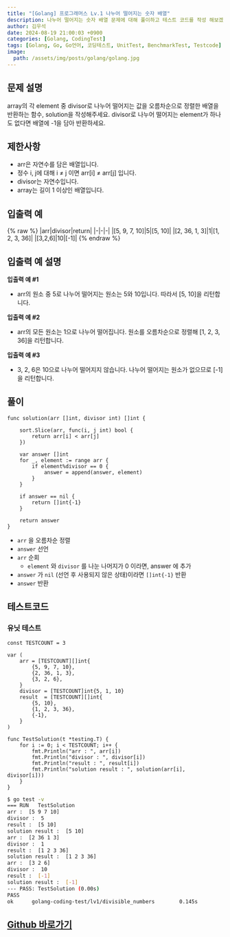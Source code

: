 ```yaml
---
title: "[Golang] 프로그래머스 Lv.1 나누어 떨어지는 숫자 배열"
description: 나누어 떨어지는 숫자 배열 문제에 대해 풀이하고 테스트 코드를 작성 해보겠습니다.
author: 김우석
date: 2024-08-19 21:00:03 +0900
categories: [Golang, CodingTest]
tags: [Golang, Go, Go언어, 코딩테스트, UnitTest, BenchmarkTest, Testcode]
image:
  path: /assets/img/posts/golang/golang.jpg
---
```


## 문제 설명
array의 각 element 중 divisor로 나누어 떨어지는 값을 오름차순으로 정렬한 배열을 반환하는 함수, solution을 작성해주세요.
divisor로 나누어 떨어지는 element가 하나도 없다면 배열에 -1을 담아 반환하세요.


## 제한사항
- arr은 자연수를 담은 배열입니다.
- 정수 i, j에 대해 i ≠ j 이면 arr[i] ≠ arr[j] 입니다.
- divisor는 자연수입니다.
- array는 길이 1 이상인 배열입니다.


## 입출력 예
{% raw %}
|arr|divisor|return|
|-|-|-|
|[5, 9, 7, 10]|5|[5, 10]|
|[2, 36, 1, 3]|1|[1, 2, 3, 36]|
|[3,2,6]|10|[-1]|
{% endraw %}


## 입출력 예 설명
**입출력 예 #1**

- arr의 원소 중 5로 나누어 떨어지는 원소는 5와 10입니다. 따라서 [5, 10]을 리턴합니다.

**입출력 예 #2**

- arr의 모든 원소는 1으로 나누어 떨어집니다. 원소를 오름차순으로 정렬해 [1, 2, 3, 36]을 리턴합니다.

**입출력 예 #3**

- 3, 2, 6은 10으로 나누어 떨어지지 않습니다. 나누어 떨어지는 원소가 없으므로 [-1]을 리턴합니다.

## 풀이 
```golang
func solution(arr []int, divisor int) []int {

	sort.Slice(arr, func(i, j int) bool {
		return arr[i] < arr[j]
	})

	var answer []int
	for _, element := range arr {
		if element%divisor == 0 {
			answer = append(answer, element)
		}
	}

	if answer == nil {
		return []int{-1}
	}

	return answer
}
```

- `arr` 을 오름차순 정렬
- `answer` 선언
- `arr` 순회
	- `element` 와 `divisor` 를 나눈 나머지가 0 이라면, answer 에 추가
- `answer` 가 `nil` (선언 후 사용되지 않은 상태)이라면 `[]int{-1}` 반환
- `answer` 반환


## 테스트코드
### 유닛 테스트
```golang
const TESTCOUNT = 3

var (
	arr = [TESTCOUNT][]int{
		{5, 9, 7, 10},
		{2, 36, 1, 3},
		{3, 2, 6},
	}
	divisor = [TESTCOUNT]int{5, 1, 10}
	result  = [TESTCOUNT][]int{
		{5, 10},
		{1, 2, 3, 36},
		{-1},
	}
)

func TestSolution(t *testing.T) {
	for i := 0; i < TESTCOUNT; i++ {
		fmt.Println("arr : ", arr[i])
		fmt.Println("divisor : ", divisor[i])
		fmt.Println("result : ", result[i])
		fmt.Println("solution result : ", solution(arr[i], divisor[i]))
	}
}
```

```bash
$ go test -v
=== RUN   TestSolution
arr :  [5 9 7 10]
divisor :  5
result :  [5 10]
solution result :  [5 10]
arr :  [2 36 1 3]
divisor :  1
result :  [1 2 3 36]
solution result :  [1 2 3 36]
arr :  [3 2 6]
divisor :  10
result :  [-1]
solution result :  [-1]
--- PASS: TestSolution (0.00s)
PASS
ok      golang-coding-test/lv1/divisible_numbers        0.145s
```


## [Github 바로가기](https://github.com/kr-goos/coding-test-solutions/tree/master/programmers/Lv1/divisible_numbers)